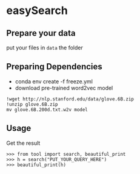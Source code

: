 # easySearch
## Prepare your data
put your files in `data` the folder

## Preparing Dependencies
- conda env create -f freeze.yml
- download pre-trained word2vec model 
 ```
!wget http://nlp.stanford.edu/data/glove.6B.zip
!unzip glove.6B.zip
mv glove.6B.200d.txt.w2v model

```
## Usage
Get the result
```
>>> from tool import search, beautiful_print
>>> h = search("PUT_YOUR_QUERY_HERE")
>>> beautiful_print(h)
```
